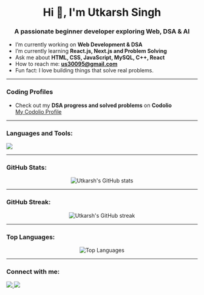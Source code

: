 
<h1 align="center">Hi 👋, I'm Utkarsh Singh</h1>
<h3 align="center">A passionate beginner developer exploring Web, DSA & AI</h3>

-  I’m currently working on **Web Development & DSA**
-  I’m currently learning **React.js, Next.js and Problem Solving**
-  Ask me about **HTML, CSS, JavaScript, MySQL, C++, React**
-  How to reach me: **us30095@gmail.com**
-  Fun fact: I love building things that solve real problems.

---

###  Coding Profiles

-  Check out my **DSA progress and solved problems** on **Codolio**  
   [My Codolio Profile](https://www.codolio.io/BtwUtkarsh)

---

###  Languages and Tools:
<p align="left">
  <img src="https://skillicons.dev/icons?i=html,css,js,react,nextjs,cpp,python,mysql,git,github,vscode" />
</p>

---

###  GitHub Stats:
<p align="center">
  <img src="https://github-readme-stats.vercel.app/api?username=BtwUtkarsh&show_icons=true&theme=radical" alt="Utkarsh's GitHub stats" />
</p>

---

###  GitHub Streak:
<p align="center">
  <img src="https://github-readme-streak-stats.herokuapp.com/?user=BtwUtkarsh&theme=radical" alt="Utkarsh's GitHub streak" />
</p>

---

###  Top Languages:
<p align="center">
  <img src="https://github-readme-stats.vercel.app/api/top-langs/?username=BtwUtkarsh&layout=compact&theme=radical" alt="Top Languages" />
</p>

---

###  Connect with me:
<p>
  <a href="https://www.linkedin.com/in/your-linkedin-id" target="_blank">
    <img src="https://img.shields.io/badge/LinkedIn-blue?style=flat&logo=linkedin" />
  </a>
  <a href="mailto:utkarshsingh@example.com">
    <img src="https://img.shields.io/badge/Gmail-red?style=flat&logo=gmail&logoColor=white" />
  </a>
</p>









